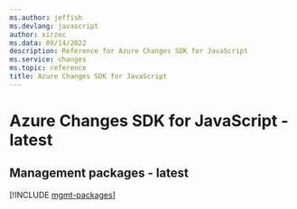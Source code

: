 ```yaml
---
ms.author: jeffish
ms.devlang: javascript
author: xirzec
ms.data: 09/14/2022
description: Reference for Azure Changes SDK for JavaScript
ms.service: changes
ms.topic: reference
title: Azure Changes SDK for JavaScript
---
```

# Azure Changes SDK for JavaScript - latest

## Management packages - latest
[!INCLUDE [mgmt-packages](changes-mgmt-index.md)]